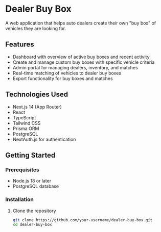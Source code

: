 # Dealer Buy Box

A web application that helps auto dealers create their own "buy box" of vehicles they are looking for.

## Features

- Dashboard with overview of active buy boxes and recent activity
- Create and manage custom buy boxes with specific vehicle criteria
- Admin portal for managing dealers, inventory, and matches
- Real-time matching of vehicles to dealer buy boxes
- Export functionality for buy boxes and matches

## Technologies Used

- Next.js 14 (App Router)
- React
- TypeScript
- Tailwind CSS
- Prisma ORM
- PostgreSQL
- NextAuth.js for authentication

## Getting Started

### Prerequisites

- Node.js 18 or later
- PostgreSQL database

### Installation

1. Clone the repository
   ```bash
   git clone https://github.com/your-username/dealer-buy-box.git
   cd dealer-buy-box
